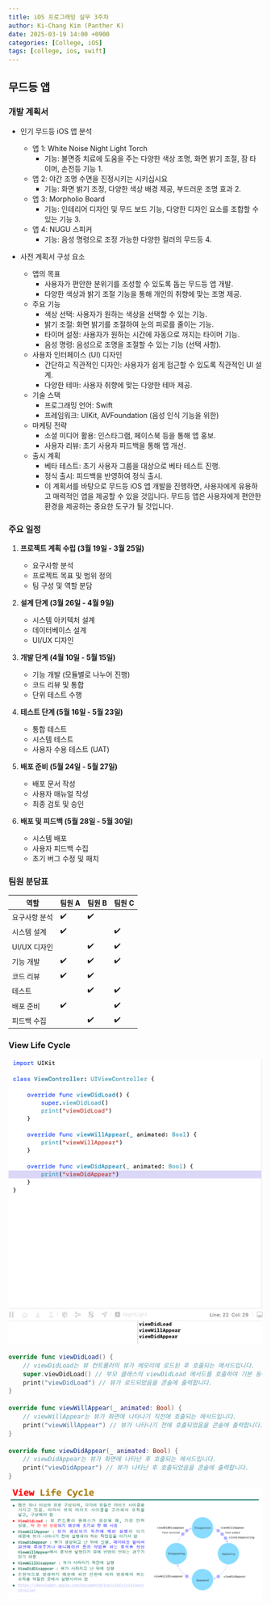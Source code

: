 ```yaml
---
title: iOS 프로그래밍 실무 3주차
author: Ki-Chang Kim (Panther K)
date: 2025-03-19 14:00 +0900
categories: [College, iOS]
tags: [college, ios, swift]
---
```


## 무드등 앱

### 개발 계획서

- 인기 무드등 iOS 앱 분석

  - 앱 1: White Noise Night Light Torch
    - 기능: 불면증 치료에 도움을 주는 다양한 색상 조명, 화면 밝기 조절, 잠 타이머, 손전등 기능 1.
  - 앱 2: 야간 조명 수면을 진정시키는 시키십시요
    - 기능: 화면 밝기 조정, 다양한 색상 배경 제공, 부드러운 조명 효과 2.
  - 앱 3: Morpholio Board
    - 기능: 인테리어 디자인 및 무드 보드 기능, 다양한 디자인 요소를 조합할 수 있는 기능 3.
  - 앱 4: NUGU 스피커
    - 기능: 음성 명령으로 조정 가능한 다양한 컬러의 무드등 4.

- 사전 계획서 구성 요소

  - 앱의 목표
    - 사용자가 편안한 분위기를 조성할 수 있도록 돕는 무드등 앱 개발.
    - 다양한 색상과 밝기 조절 기능을 통해 개인의 취향에 맞는 조명 제공.
  - 주요 기능
    - 색상 선택: 사용자가 원하는 색상을 선택할 수 있는 기능.
    - 밝기 조절: 화면 밝기를 조절하여 눈의 피로를 줄이는 기능.
    - 타이머 설정: 사용자가 원하는 시간에 자동으로 꺼지는 타이머 기능.
    - 음성 명령: 음성으로 조명을 조절할 수 있는 기능 (선택 사항).
  - 사용자 인터페이스 (UI) 디자인
    - 간단하고 직관적인 디자인: 사용자가 쉽게 접근할 수 있도록 직관적인 UI 설계.
    - 다양한 테마: 사용자 취향에 맞는 다양한 테마 제공.
  - 기술 스택
    - 프로그래밍 언어: Swift
    - 프레임워크: UIKit, AVFoundation (음성 인식 기능을 위한)
  - 마케팅 전략
    - 소셜 미디어 활용: 인스타그램, 페이스북 등을 통해 앱 홍보.
    - 사용자 리뷰: 초기 사용자 피드백을 통해 앱 개선.
  - 출시 계획
    - 베타 테스트: 초기 사용자 그룹을 대상으로 베타 테스트 진행.
    - 정식 출시: 피드백을 반영하여 정식 출시.
    - 이 계획서를 바탕으로 무드등 iOS 앱 개발을 진행하면, 사용자에게 유용하고 매력적인 앱을 제공할 수 있을 것입니다. 무드등 앱은 사용자에게 편안한 환경을 제공하는 중요한 도구가 될 것입니다.

### 주요 일정

1. **프로젝트 계획 수립 (3월 19일 - 3월 25일)**
   - 요구사항 분석
   - 프로젝트 목표 및 범위 정의
   - 팀 구성 및 역할 분담

2. **설계 단계 (3월 26일 - 4월 9일)**
   - 시스템 아키텍처 설계
   - 데이터베이스 설계
   - UI/UX 디자인

3. **개발 단계 (4월 10일 - 5월 15일)**
   - 기능 개발 (모듈별로 나누어 진행)
   - 코드 리뷰 및 통합
   - 단위 테스트 수행

4. **테스트 단계 (5월 16일 - 5월 23일)**
   - 통합 테스트
   - 시스템 테스트
   - 사용자 수용 테스트 (UAT)

5. **배포 준비 (5월 24일 - 5월 27일)**
   - 배포 문서 작성
   - 사용자 매뉴얼 작성
   - 최종 검토 및 승인

6. **배포 및 피드백 (5월 28일 - 5월 30일)**
   - 시스템 배포
   - 사용자 피드백 수집
   - 초기 버그 수정 및 패치

### 팀원 분담표

| 역할          | 팀원 A         | 팀원 B         | 팀원 C         |
|---------------|----------------|----------------|----------------|
| 요구사항 분석 | ✔️              | ✔️              |                |
| 시스템 설계   | ✔️              |                | ✔️              |
| UI/UX 디자인  |                | ✔️              | ✔️              |
| 기능 개발     | ✔️              | ✔️              | ✔️              |
| 코드 리뷰     | ✔️              | ✔️              |                |
| 테스트        |                | ✔️              | ✔️              |
| 배포 준비     | ✔️              |                | ✔️              |
| 피드백 수집   |                | ✔️              | ✔️              |

### View Life Cycle

![week3-1](/assets/img/post/25-03-19/1.png)

```swift
override func viewDidLoad() {
    // viewDidLoad는 뷰 컨트롤러의 뷰가 메모리에 로드된 후 호출되는 메서드입니다.
    super.viewDidLoad() // 부모 클래스의 viewDidLoad 메서드를 호출하여 기본 동작을 수행합니다.
    print("viewDidLoad") // 뷰가 로드되었음을 콘솔에 출력합니다.
}

override func viewWillAppear(_ animated: Bool) {
    // viewWillAppear는 뷰가 화면에 나타나기 직전에 호출되는 메서드입니다.
    print("viewWillAppear") // 뷰가 나타나기 전에 호출되었음을 콘솔에 출력합니다.
}

override func viewDidAppear(_ animated: Bool) {
    // viewDidAppear는 뷰가 화면에 나타난 후 호출되는 메서드입니다.
    print("viewDidAppear") // 뷰가 나타난 후 호출되었음을 콘솔에 출력합니다.
}
```

![week3-2](/assets/img/post/25-03-19/2.png)